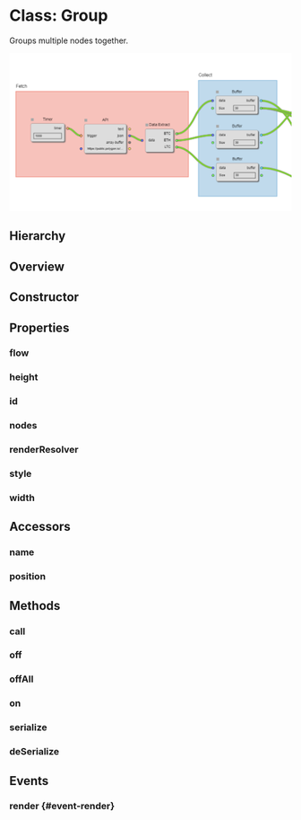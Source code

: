 # Class: Group

Groups multiple <Ref to="./node">nodes</Ref> together.

<img class="zoomable" alt="Group example" src="/images/group-example.png" />

## Hierarchy

<Hierarchy
  :extend="{name: 'Hooks', link: './hooks'}"
  :implement="[
    {name: 'Serializable', link: '../interfaces/serializable.html'},
    {name: 'Renderable', link: '../interfaces/renderable.html'}
  ]"
/>

## Overview

<Overview :data="data" />

## Constructor

<Method type="constructor">
  <template v-slot:signature>
    new Group(<strong>flow: </strong><em><Ref to="./flow">Flow</Ref></em>,
    <strong>position: </strong><em><Ref to="./vector">Vector</Ref></em>,
    <strong>options?: </strong><em><Ref to="../interfaces/group-options">GroupOptions</Ref></em>):
    <em><Ref to="#class-group">Group</Ref></em>
  </template>
  <template v-slot:params>
    <Param name="flow"><em><Ref to="./flow">Flow</Ref></em></Param>
    <Param name="position">
      <em><Ref to="./vector">Vector</Ref></em>
    </Param>
    <Param name="options?">
      <em><Ref to="../interfaces/group-options">GroupOptions</Ref></em>
  <template v-slot:default-value>

  ```js
  {
    width: 0,
    height: 0,
    style: {},
    id: getNewUUID() // dynamic
  }
  ```
  </template>
    </Param>
  </template>
</Method>

## Properties

### flow

<Property type="property" name="flow">
  <template v-slot:type>
    <em><Ref to="./flow">Flow</Ref></em>
  </template>
  <template v-slot:desc>
    Reference to the <Ref to="./flow">Flow</Ref> in which this group exists.
  </template>
</Property>

### height

<Property type="property" name="height">
  <template v-slot:type>
    <em>number</em>
  </template>
</Property>

### id

<Property type="property" name="id">
  <template v-slot:type>
    <em>string</em>
  </template>
  <template v-slot:desc>
    A unique identifier.
  </template>
</Property>

### nodes

<Property type="property" name="nodes">
  <template v-slot:type>
    <em><Ref to="./node">Node[]</Ref></em>
  </template>
  <template v-slot:desc>
    Reference to all the <Ref to="./node">nodes</Ref> that are grouped together using this group.
  </template>
  <template v-slot:default>
    <em>[]</em>
  </template>
</Property>

### renderResolver

<Property type="property" name="renderResolver">
  <template v-slot:type>
    <em><Ref to="../interfaces/render-resolver">RenderResolver</Ref>&lt;<Ref to="#class-group">Group</Ref>, <Ref to="../interfaces/group-render-params">GroupRenderParams</Ref>&gt;</em>
  </template>
  <template v-slot:default>
    <strong><Function class="mr-0p5" /></strong><em>() => null</em>
  </template>
  <template v-slot:desc>
    A <Ref to="../interfaces/render-resolver">RenderResolver</Ref> scoped to a single <Ref to="#class-group">Group</Ref> instance.
    <br/><br/>
    Any custom render function specified using this resolver will only affect this instance of Group.
  </template>
</Property>

### style

<Property type="property" name="style">
  <template v-slot:type>
    <em><Ref to="../interfaces/group-style">GroupStyle</Ref></em>
  </template>
  <template v-slot:default>

  ```js
  {
    titleColor: '#000',
    fontSize: '16px',
    font: 'arial'
  }
  ```
  </template>
</Property>

### width

<Property type="property" name="style">
  <template v-slot:type>
    <em>number</em>
  </template>
</Property>

## Accessors

### name

<Property type="accessor" name="name">
  <template v-slot:type>
    <em>string</em>
  </template>
</Property>

### position

<Property type="accessor" name="position">
  <template v-slot:type>
    <em><Ref to="./vector">Vector</Ref></em>
  </template>
</Property>

## Methods

### call

<Method type="method-inherited">
  <template v-slot:signature>
    call(<strong>eventKey: </strong><em>string</em>, <strong>...args: </strong><em>any</em>):
    <em>void</em>
  </template>
  <template v-slot:inherit>
    <Icon type="inherited" />from <Ref to="./hooks">Hooks</Ref>.<Ref to="./hooks#call">call</Ref>
  </template>
</Method>

### off

<Method type="method-inherited">
  <template v-slot:signature>
    off(<strong>eventKey: </strong><em>string</em>, <strong>id: </strong><em>number</em>):
    <em>void</em>
  </template>
  <template v-slot:inherit>
    <Icon type="inherited" />from <Ref to="./hooks">Hooks</Ref>.<Ref to="./hooks#off">off</Ref>
  </template>
</Method>

### offAll

<Method type="method-inherited">
  <template v-slot:signature>
    offAll():
    <em>void</em>
  </template>
  <template v-slot:inherit>
    <Icon type="inherited" />from <Ref to="./hooks">Hooks</Ref>.<Ref to="./hooks#offall">offAll</Ref>
  </template>
</Method>

### on

<Method type="method-inherited">
  <template v-slot:signature>
    on(<strong>eventKey: </strong><em>string</em>, <strong>callback: </strong><em>(...args: any) => void</em>):
    <em>number</em>
  </template>
  <template v-slot:inherit>
    <Icon type="inherited" />from <Ref to="./hooks">Hooks</Ref>.<Ref to="./hooks#on">on</Ref>
  </template>
  <template v-slot:desc>
    <br/>
    See <Ref to="#events">Events</Ref>.
  </template>
</Method>

### serialize

<Method type="method-implementation">
  <template v-slot:signature>
    serialize():
    <em><Ref to="../interfaces/serialized-group">SerializedGroup</Ref></em>
  </template>
  <template v-slot:inherit>
    <Icon valign="bottom" type="implementation" /> of <Ref to="../interfaces/serializable">Serializable</Ref>.<Ref to="../interfaces/serializable#serialize">serialize</Ref>
  </template>
  <template v-slot:return><em><Ref to="../interfaces/serialized-group">SerializedGroup</Ref></em></template>
</Method>

### deSerialize

<Method type="method-static">
  <template v-slot:signature>
    deSerialize(<strong>flow: </strong><em><Ref to="./flow">Flow</Ref></em>,
    <strong>data: </strong><em><Ref to="../interfaces/serialized-group">SerializedGroup</Ref></em>):
    <em><Ref to="#class-group">Group</Ref></em>
  </template>
  <template v-slot:params>
    <Param name="flow"><em><Ref to="./flow">Flow</Ref></em></Param>
    <Param name="data"><em><Ref to="../interfaces/serialized-group">SerializedGroup</Ref></em></Param>
  </template>
  <template v-slot:return><em><Ref to="#class-group">Group</Ref></em></template>
</Method>

## Events

### render <Icon type="event" /> {#event-render}

<Event type="event">
  <template v-slot:desc>
    When a single render cycle completes for this group instance.
  </template>
</Event>

<script setup>
import data from '../../../../../reflections/api/classes/group.json';
</script>
